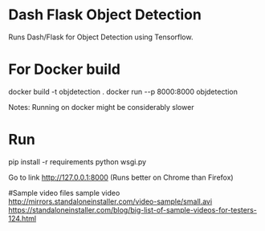 # Dash Flask Object Detection
Runs Dash/Flask for Object Detection using Tensorflow.

# For Docker build
docker build -t objdetection .
docker run --p 8000:8000 objdetection

Notes:
Running on docker might be considerably slower

# Run
pip install -r requirements
python wsgi.py

Go to link http://127.0.0.1:8000  (Runs better on Chrome than Firefox)

#Sample video files
sample video http://mirrors.standaloneinstaller.com/video-sample/small.avi
https://standaloneinstaller.com/blog/big-list-of-sample-videos-for-testers-124.html
